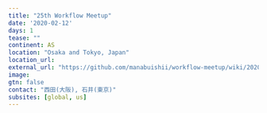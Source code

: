 ```yaml
---
title: "25th Workflow Meetup"
date: '2020-02-12'
days: 1
tease: ""
continent: AS
location: "Osaka and Tokyo, Japan"
location_url: 
external_url: "https://github.com/manabuishii/workflow-meetup/wiki/20200212"
image:
gtn: false
contact: "西田(大阪), 石井(東京)"
subsites: [global, us]
---
```


